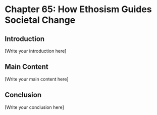 # Chapter 65: How Ethosism Guides Societal Change

## Introduction

[Write your introduction here]

## Main Content

[Write your main content here]

## Conclusion

[Write your conclusion here]